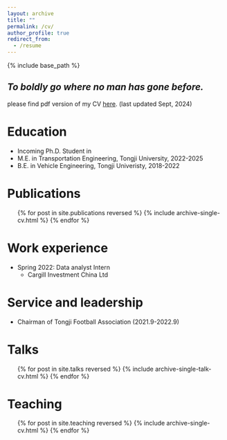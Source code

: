 ```yaml
---
layout: archive
title: ""
permalink: /cv/
author_profile: true
redirect_from:
  - /resume
---
```


{% include base_path %}


## _To boldly go where no man has gone before._

please find pdf version of my CV [here](http://billWan-zzzyyy.github.io/files/CV_ZhengyangWan.pdf). (last updated Sept, 2024)

Education
======
* Incoming Ph.D. Student in
* M.E. in Transportation Engineering, Tongji University, 2022-2025
* B.E. in Vehicle Engineering, Tongji Univeristy, 2018-2022

Publications
======
  <ul>{% for post in site.publications reversed %}
    {% include archive-single-cv.html %}
  {% endfor %}</ul>
  
Work experience
======
* Spring 2022: Data analyst Intern
  * Cargill Investment China Ltd

  
Service and leadership
======
* Chairman of Tongji Football Association (2021.9-2022.9)

Talks
======
  <ul>{% for post in site.talks reversed %}
    {% include archive-single-talk-cv.html  %}
  {% endfor %}</ul>
  
Teaching
======
  <ul>{% for post in site.teaching reversed %}
    {% include archive-single-cv.html %}
  {% endfor %}</ul>
